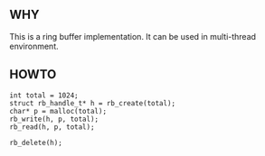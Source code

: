 ## WHY

This is a ring buffer implementation. It can be used in multi-thread environment.

## HOWTO

```
int total = 1024;
struct rb_handle_t* h = rb_create(total);
char* p = malloc(total);
rb_write(h, p, total);
rb_read(h, p, total);

rb_delete(h);
```
